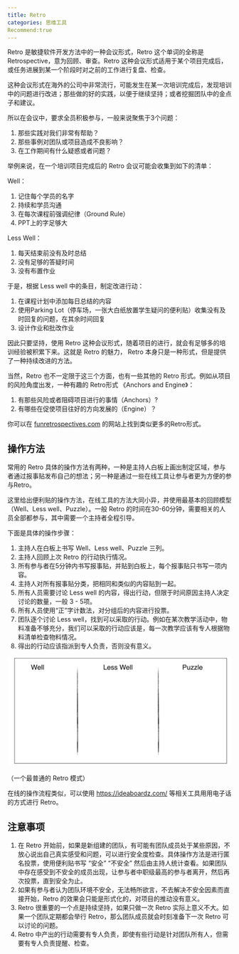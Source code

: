 ```yaml
---
title: Retro
categories: 思维工具
Recommend:true
---
```


Retro 是敏捷软件开发方法中的一种会议形式，Retro 这个单词的全称是 Retrospective，意为回顾、审查。Retro 这种会议形式适用于某个项目完成后，或任务进展到某一个阶段时对之前的工作进行复盘、检查。

这种会议形式在海外的公司中非常流行，可能发生在某一次培训完成后，发现培训中的问题进行改进；那些做的好的实践，以便于继续坚持；或者挖掘团队中的金点子和建议。

所以在会议中，要求全员积极参与，一般来说聚焦于3个问题：

1. 那些实践对我们非常有帮助？
2. 那些事例对团队或项目造成不良影响？
3. 在工作期间有什么疑惑或者问题？

举例来说，在一个培训项目完成后的 Retro 会议可能会收集到如下的清单：

Well：

1. 记住每个学员的名字
2. 持续和学员沟通
3. 在每次课程前强调纪律（Ground Rule）
4. PPT上的字足够大

Less Well：

1. 每天结束前没有及时总结
2. 没有足够的答疑时间
3. 没有布置作业

于是，根据 Less well 中的条目，制定改进行动：

1. 在课程计划中添加每日总结的内容
2. 使用Parking Lot（停车场，一张大白纸放置学生疑问的便利贴）收集没有及时回复的问题，在其余时间回复
3. 设计作业和批改作业

因此只要坚持，使用 Retro 这种会议形式，随着项目的进行，就会有足够多的培训经验被积累下来。这就是 Retro 的魅力， Retro 本身只是一种形式，但是提供了一种持续改进的方法。

当然，Retro 也不一定限于这三个方面，也有一些其他的 Retro 形式。例如从项目的风险角度出发，一种有趣的 Retro形式 《Anchors and Engine》：

1. 有那些风险或者阻碍项目进行的事情（Anchors）?
2. 有哪些在促使项目往好的方向发展的（Engine）？

你可以在 [funretrospectives.com](http://www.funretrospectives.com/anchors-and-engine/) 的网站上找到类似更多的Retro形式。

## 操作方法

常用的 Retro 具体的操作方法有两种，一种是主持人白板上画出制定区域，参与者通过报事贴发布自己的想法；另一种是通过一些在线工具让参与者更为方便的参与Retro。

这里给出便利贴的操作方法，在线工具的方法大同小异，并使用最基本的回顾模型（Well、Less well、Puzzle）。一般 Retro 的时间在30-60分钟，需要相关的人员全部都参与，其中需要一个主持者全程引导。

下面是具体的操作步骤：

1. 主持人在白板上书写 Well、Less well、Puzzle 三列。
2. 主持人回顾上次 Retro 的行动执行情况。
3. 所有参与者在5分钟内书写报事贴，并贴到白板上，每个报事贴只书写一项内容。
4. 主持人对所有报事贴分类，把相同和类似的内容贴到一起。
5. 所有人员需要讨论 Less well 的内容，得出行动，但限于时间原因主持人决定讨论的数量，一般 3 - 5项。
6. 所有人员使用“正”字计数法，对分组后的内容进行投票。
7. 团队逐个讨论 Less well，找到可以采取的行动。例如在某次教学活动中，物料准备不够充分，我们可以采取的行动应该是，每一次教学应该有专人根据物料清单检查物料情况。
8. 得出的行动应该指派到专人负责，否则没有意义。

![img](retro/26731.png)

（一个最普通的 Retro 模式）

在线的操作流程类似，可以使用 https://ideaboardz.com/ 等相关工具用用电子话的方式进行 Retro。

## 注意事项

1. 在 Retro 开始前，如果是新组建的团队，有可能有团队成员处于某些原因，不放心说出自己真实感受和问题，可以进行安全度检查。具体操作方法是进行匿名投票，使用便利贴书写 “安全” “不安全” 然后由主持人统计查看。如果团队中存在感受到不安全的成员出现，让参与者中职级最高的参与者离开，然后再次投票，直到安全为止。
2. 如果有参与者认为团队环境不安全，无法畅所欲言，不去解决不安全因素而直接开始，Retro 的效果会只能是形式化的，对项目的推动没有意义。
3. Retro 很重要的一个点是持续坚持，如果只做一次 Retro 实际上意义不大。如果一个团队定期都会举行 Retro，那么团队成员就会时刻准备下一次 Retro 可以讨论的问题。
4. Retro 中产出的行动需要有专人负责，即使有些行动是针对团队所有人，但需要有专人负责提醒、检查。